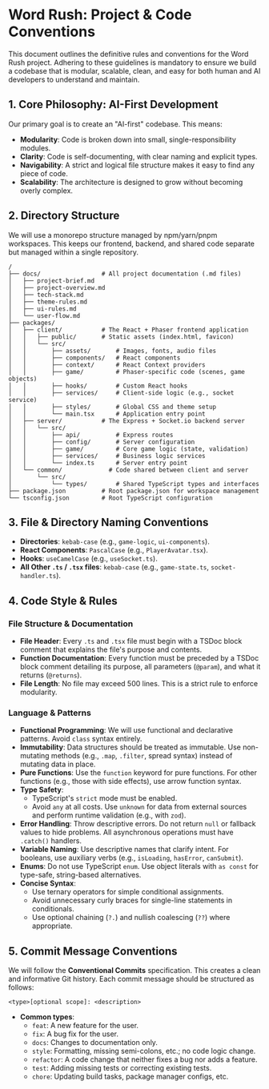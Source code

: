 # Word Rush: Project & Code Conventions

This document outlines the definitive rules and conventions for the Word Rush project. Adhering to these guidelines is mandatory to ensure we build a codebase that is modular, scalable, clean, and easy for both human and AI developers to understand and maintain.

## 1. Core Philosophy: AI-First Development

Our primary goal is to create an "AI-first" codebase. This means:
-   **Modularity**: Code is broken down into small, single-responsibility modules.
-   **Clarity**: Code is self-documenting, with clear naming and explicit types.
-   **Navigability**: A strict and logical file structure makes it easy to find any piece of code.
-   **Scalability**: The architecture is designed to grow without becoming overly complex.

## 2. Directory Structure

We will use a monorepo structure managed by npm/yarn/pnpm workspaces. This keeps our frontend, backend, and shared code separate but managed within a single repository.

```
/
├── docs/                 # All project documentation (.md files)
│   ├── project-brief.md
│   ├── project-overview.md
│   ├── tech-stack.md
│   ├── theme-rules.md
│   ├── ui-rules.md
│   └── user-flow.md
├── packages/
│   ├── client/           # The React + Phaser frontend application
│   │   ├── public/       # Static assets (index.html, favicon)
│   │   └── src/
│   │       ├── assets/       # Images, fonts, audio files
│   │       ├── components/   # React components
│   │       ├── context/      # React Context providers
│   │       ├── game/         # Phaser-specific code (scenes, game objects)
│   │       ├── hooks/        # Custom React hooks
│   │       ├── services/     # Client-side logic (e.g., socket service)
│   │       ├── styles/       # Global CSS and theme setup
│   │       └── main.tsx      # Application entry point
│   ├── server/           # The Express + Socket.io backend server
│   │   └── src/
│   │       ├── api/          # Express routes
│   │       ├── config/       # Server configuration
│   │       ├── game/         # Core game logic (state, validation)
│   │       ├── services/     # Business logic services
│   │       └── index.ts      # Server entry point
│   └── common/             # Code shared between client and server
│       └── src/
│           └── types/        # Shared TypeScript types and interfaces
├── package.json          # Root package.json for workspace management
└── tsconfig.json         # Root TypeScript configuration
```

## 3. File & Directory Naming Conventions

-   **Directories**: `kebab-case` (e.g., `game-logic`, `ui-components`).
-   **React Components**: `PascalCase` (e.g., `PlayerAvatar.tsx`).
-   **Hooks**: `useCamelCase` (e.g., `useSocket.ts`).
-   **All Other `.ts` / `.tsx` files**: `kebab-case` (e.g., `game-state.ts`, `socket-handler.ts`).

## 4. Code Style & Rules

### File Structure & Documentation
-   **File Header**: Every `.ts` and `.tsx` file must begin with a TSDoc block comment that explains the file's purpose and contents.
-   **Function Documentation**: Every function must be preceded by a TSDoc block comment detailing its purpose, all parameters (`@param`), and what it returns (`@returns`).
-   **File Length**: No file may exceed 500 lines. This is a strict rule to enforce modularity.

### Language & Patterns
-   **Functional Programming**: We will use functional and declarative patterns. Avoid `class` syntax entirely.
-   **Immutability**: Data structures should be treated as immutable. Use non-mutating methods (e.g., `.map`, `.filter`, spread syntax) instead of mutating data in place.
-   **Pure Functions**: Use the `function` keyword for pure functions. For other functions (e.g., those with side effects), use arrow function syntax.
-   **Type Safety**:
    -   TypeScript's `strict` mode must be enabled.
    -   Avoid `any` at all costs. Use `unknown` for data from external sources and perform runtime validation (e.g., with `zod`).
-   **Error Handling**: Throw descriptive errors. Do not return `null` or fallback values to hide problems. All asynchronous operations must have `.catch()` handlers.
-   **Variable Naming**: Use descriptive names that clarify intent. For booleans, use auxiliary verbs (e.g., `isLoading`, `hasError`, `canSubmit`).
-   **Enums**: Do not use TypeScript `enum`. Use object literals with `as const` for type-safe, string-based alternatives.
-   **Concise Syntax**:
    -   Use ternary operators for simple conditional assignments.
    -   Avoid unnecessary curly braces for single-line statements in conditionals.
    -   Use optional chaining (`?.`) and nullish coalescing (`??`) where appropriate.

## 5. Commit Message Conventions

We will follow the **Conventional Commits** specification. This creates a clean and informative Git history. Each commit message should be structured as follows:

`<type>[optional scope]: <description>`

-   **Common types**:
    -   `feat`: A new feature for the user.
    -   `fix`: A bug fix for the user.
    -   `docs`: Changes to documentation only.
    -   `style`: Formatting, missing semi-colons, etc.; no code logic change.
    -   `refactor`: A code change that neither fixes a bug nor adds a feature.
    -   `test`: Adding missing tests or correcting existing tests.
    -   `chore`: Updating build tasks, package manager configs, etc. 